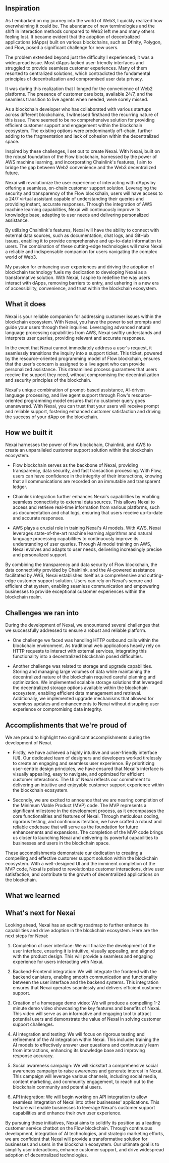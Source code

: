 ## Inspiration

As I embarked on my journey into the world of Web3, I quickly realized how overwhelming it could be. The abundance of new terminologies and the shift in interaction methods compared to Web2 left me and many others feeling lost. It became evident that the adoption of decentralized applications (dApps) built on various blockchains, such as Dfinity, Polygon, and Flow, posed a significant challenge for new users.

The problem extended beyond just the difficulty I experienced; it was a widespread issue. Most dApps lacked user-friendly interfaces and struggled to provide seamless customer experiences. Many of them resorted to centralized solutions, which contradicted the fundamental principles of decentralization and compromised user data privacy.

It was during this realization that I longed for the convenience of Web2 platforms. The presence of customer care bots, available 24/7, and the seamless transition to live agents when needed, were sorely missed.

As a blockchain developer who has collaborated with various startups across different blockchains, I witnessed firsthand the recurring nature of this issue. There seemed to be no comprehensive solution for providing efficient customer support and engagement within the blockchain ecosystem. The existing options were predominantly off-chain, further adding to the fragmentation and lack of cohesion within the decentralized space.

Inspired by these challenges, I set out to create Nexai. With Nexai, built on the robust foundation of the Flow blockchain, harnessed by the power of AWS machine learning, and incorporating Chainlink's features, I aim to bridge the gap between Web2 convenience and the Web3 decentralized future.

Nexai will revolutionize the user experience of interacting with dApps by offering a seamless, on-chain customer support solution. Leveraging the security and transparency of the Flow blockchain, users will have access to a 24/7 virtual assistant capable of understanding their queries and providing instant, accurate responses. Through the integration of AWS machine learning capabilities, Nexai will continuously improve its knowledge base, adapting to user needs and delivering personalized assistance.

By utilizing Chainlink's features, Nexai will have the ability to connect with external data sources, such as documentation, chat logs, and GitHub issues, enabling it to provide comprehensive and up-to-date information to users. The combination of these cutting-edge technologies will make Nexai a reliable and indispensable companion for users navigating the complex world of Web3.

My passion for enhancing user experiences and driving the adoption of blockchain technology fuels my dedication to developing Nexai as a transformative solution. With Nexai, I aspire to redefine the way users interact with dApps, removing barriers to entry, and ushering in a new era of accessibility, convenience, and trust within the blockchain ecosystem.

## What it does

Nexai is your reliable companion for addressing customer issues within the blockchain ecosystem. With Nexai, you have the power to set prompts and guide your users through their inquiries. Leveraging advanced natural language processing capabilities from AWS, Nexai swiftly understands and interprets user queries, providing relevant and accurate responses.

In the event that Nexai cannot immediately address a user's request, it seamlessly transitions the inquiry into a support ticket. This ticket, powered by the resource-oriented programming model of Flow blockchain, ensures that the user's concern is assigned to a live agent who can provide personalized assistance. This streamlined process guarantees that users receive the support they need, without compromising the decentralization and security principles of the blockchain.

Nexai's unique combination of prompt-based assistance, AI-driven language processing, and live agent support through Flow's resource-oriented programming model ensures that no customer query goes unanswered. With Nexai, you can trust that your users will receive prompt and reliable support, fostering enhanced customer satisfaction and driving the success of your dApp on the blockchain.

## How we built it

Nexai harnesses the power of Flow blockchain, Chainlink, and AWS to create an unparalleled customer support solution within the blockchain ecosystem.

- Flow blockchain serves as the backbone of Nexai, providing transparency, data security, and fast transaction processing. With Flow, users can have confidence in the integrity of their interactions, knowing that all communications are recorded on an immutable and transparent ledger.

- Chainlink integration further enhances Nexai's capabilities by enabling seamless connectivity to external data sources. This allows Nexai to access and retrieve real-time information from various platforms, such as documentation and chat logs, ensuring that users receive up-to-date and accurate responses.

- AWS plays a crucial role in training Nexai's AI models. With AWS, Nexai leverages state-of-the-art machine learning algorithms and natural language processing capabilities to continuously improve its understanding of user queries. Through AI model training on AWS, Nexai evolves and adapts to user needs, delivering increasingly precise and personalized support.

By combining the transparency and data security of Flow blockchain, the data connectivity provided by Chainlink, and the AI-powered assistance facilitated by AWS, Nexai establishes itself as a comprehensive and cutting-edge customer support solution. Users can rely on Nexai's secure and efficient chat system, enabling seamless communication and empowering businesses to provide exceptional customer experiences within the blockchain realm.

## Challenges we ran into

During the development of Nexai, we encountered several challenges that we successfully addressed to ensure a robust and reliable platform.

- One challenge we faced was handling HTTP outbound calls within the blockchain environment. As traditional web applications heavily rely on HTTP requests to interact with external services, integrating this functionality into a decentralized blockchain posed difficulties.

- Another challenge was related to storage and upgrade capabilities. Storing and managing large volumes of data while maintaining the decentralized nature of the blockchain required careful planning and optimization. We implemented scalable storage solutions that leveraged the decentralized storage options available within the blockchain ecosystem, enabling efficient data management and retrieval. Additionally, we implemented upgrade mechanisms that allowed for seamless updates and enhancements to Nexai without disrupting user experience or compromising data integrity.

## Accomplishments that we're proud of

We are proud to highlight two significant accomplishments during the development of Nexai.

- Firstly, we have achieved a highly intuitive and user-friendly interface (UI). Our dedicated team of designers and developers worked tirelessly to create an engaging and seamless user experience. By prioritizing user-centric design principles, we have ensured that Nexai's interface is visually appealing, easy to navigate, and optimized for efficient customer interactions. The UI of Nexai reflects our commitment to delivering an intuitive and enjoyable customer support experience within the blockchain ecosystem.

- Secondly, we are excited to announce that we are nearing completion of the Minimum Viable Product (MVP) code. The MVP represents a significant milestone in the development process, as it encompasses the core functionalities and features of Nexai. Through meticulous coding, rigorous testing, and continuous iteration, we have crafted a robust and reliable codebase that will serve as the foundation for future enhancements and expansions. The completion of the MVP code brings us closer to launching Nexai and delivering its powerful capabilities to businesses and users in the blockchain space.

These accomplishments demonstrate our dedication to creating a compelling and effective customer support solution within the blockchain ecosystem. With a well-designed UI and the imminent completion of the MVP code, Nexai is poised to revolutionize customer interactions, drive user satisfaction, and contribute to the growth of decentralized applications on the blockchain.

## What we learned

## What's next for Nexai

Looking ahead, Nexai has an exciting roadmap to further enhance its capabilities and drive adoption in the blockchain ecosystem. Here are the next steps for Nexai:

1. Completion of user interface: We will finalize the development of the user interface, ensuring it is intuitive, visually appealing, and aligned with the product design. This will provide a seamless and engaging experience for users interacting with Nexai.

2. Backend-Frontend integration: We will integrate the frontend with the backend canisters, enabling smooth communication and functionality between the user interface and the backend systems. This integration ensures that Nexai operates seamlessly and delivers efficient customer support.

3. Creation of a homepage demo video: We will produce a compelling 1-2 minute demo video showcasing the key features and benefits of Nexai. This video will serve as an informative and engaging tool to attract potential users and demonstrate the value of Nexai in solving customer support challenges.

4. AI integration and testing: We will focus on rigorous testing and refinement of the AI integration within Nexai. This includes training the AI models to effectively answer user questions and continuously learn from interactions, enhancing its knowledge base and improving response accuracy.

5. Social awareness campaign: We will kickstart a comprehensive social awareness campaign to raise awareness and generate interest in Nexai. This campaign will leverage various channels, including social media, content marketing, and community engagement, to reach out to the blockchain community and potential users.

6. API integration: We will begin working on API integration to allow seamless integration of Nexai into other businesses' applications. This feature will enable businesses to leverage Nexai's customer support capabilities and enhance their own user experience.

By pursuing these initiatives, Nexai aims to solidify its position as a leading customer service chatbot on the Flow blockchain. Through continuous development, integration of AI technologies, and strategic marketing efforts, we are confident that Nexai will provide a transformative solution for businesses and users in the blockchain ecosystem. Our ultimate goal is to simplify user interactions, enhance customer support, and drive widespread adoption of decentralized technologies.
